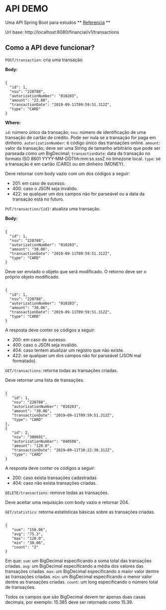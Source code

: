 # API DEMO

Uma API Spring Boot para estudos ** [Referencia](https://medium.com/@mari_azevedo/construindo-uma-api-restful-com-java-e-spring-framework-46b74371d107) **


Url base: http://localhost:8080/financial/v1/transactions


## Como a API deve funcionar?


`POST/transaction`: cria uma transação. 

**Body:**

<code>
{
  "id": 1,
  "nsu": "220788",
  "autorizationNumber": "010203",
  "amount": "22.88",
  "transactionDate": "2019-09-11T09:59:51.312Z",
  "type": "CARD"
}
</code>

**Where:**

`id`: número único da transação;
`nsu`: número de identificação de uma transação de cartão de crédito. Pode ser nula se a transação for paga em dinheiro.
`autorizationNumber`: é código único das transações online.
`amount`: valor da transação; deve ser uma String de tamanho arbitrário que pode ser parseada como um BigDecimal;
`transactionDate`: data da transação no formato ISO 8601 YYYY-MM-DDThh:mm:ss.sssZ no timezone local.
`type`: se a transação é em cartão (CARD) ou em dinheiro (MONEY).

Deve retornar com body vazio com um dos códigos a seguir:

* 201: em caso de sucesso.
* 400: caso o JSON seja inválido.
* 422: se qualquer um dos campos não for parseável ou a data da transação está no futuro.

`PUT/transaction/{id}`: atualiza uma transação.

**Body:**

<code>
{
  "id": 1,
  "nsu": "220788",
  "autorizationNumber": "010203",
  "amount": "30.06",
  "transactionDate": "2019-09-11T09:59:51.312Z",
  "type": "CARD"
}
</code>

Deve ser enviado o objeto que será modificado. O retorno deve ser o próprio objeto modificado.

<code>
{
  "id": 1,
  "nsu": "220788",
  "autorizationNumber": "010203",
  "amount": "30.06",
  "transactionDate": "2019-09-11T09:59:51.312Z",
  "type": "CARD"
}
</code>

A resposta deve conter os códigos a seguir:

* 200: em caso de sucesso.
* 400: caso o JSON seja inválido.
* 404: caso tentem atualizar um registro que não existe.
* 422: se qualquer um dos campos não for parseável (JSON mal formatado).

`GET/transactions`: retorna todas as transações criadas.

Deve retornar uma lista de transações.

<code>
{   
   "id": 1,
   "nsu": "220788",
   "autorizationNumber": "010203",
   "amount": "30.06",
   "transactionDate": "2019–09–11T09:59:51.312Z",
   "type": "CARD"
},
{   
   "id": 2,
   "nsu": "300691",
   "autorizationNumber": "040506",
   "amount": "120.0",
   "transactionDate": "2019–09–11T10:22:30.312Z",
   "type": "CARD"
}
</code>

A resposta deve conter os códigos a seguir:

* 200: caso exista transações cadastradas
* 404: caso não exista transações criadas.

`DELETE/transactions`: remove todas as transações.

Deve aceitar uma requisição com body vazio e retornar 204.

`GET/statistics`: retorna estatísticas básicas sobre as transações criadas.

<code>
{   
   "sum": "150.06",
   "avg": "75.3",
   "max": "120.0",
   "min": "30.06",
   "count": "2"
}
</code>

Em que:
`sum`: um BigDecimal especificando a soma total das transações criadas.
`avg`: um BigDecimal especificando a média dos valores das transações criadas.
`max`: um BigDecimal especificando o maior valor dentre as transações criadas.
`min`: um BigDecimal especificando o menor valor dentre as transações criadas.
`count`: um long especificando o número total de transações.

Todos os campos que são BigDecimal devem ter apenas duas casas decimais, por exemplo: 15.385 deve ser retornado como 15.39. 
